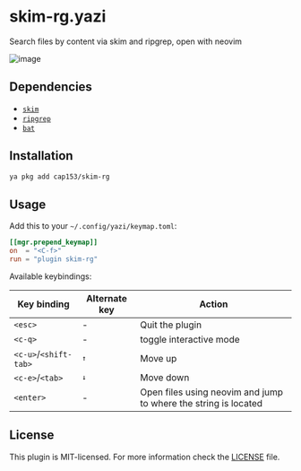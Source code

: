 # skim-rg.yazi

Search files by content via skim and ripgrep, open with neovim

![image](https://github.com/user-attachments/assets/675bf8d7-6ab1-4182-9402-14bdf45ece17)

## Dependencies

* [`skim`](https://github.com/skim-rs/skim)
* [`ripgrep`](https://github.com/BurntSushi/ripgrep)
* [`bat`](https://github.com/sharkdp/bat)

## Installation

```sh
ya pkg add cap153/skim-rg
```

## Usage

Add this to your `~/.config/yazi/keymap.toml`:

```toml
[[mgr.prepend_keymap]]
on  = "<C-f>"
run = "plugin skim-rg"
```

Available keybindings:

| Key binding           | Alternate key | Action                                                          |
|-----------------------|---------------|-----------------------------------------------------------------|
| `<esc>`               | -             | Quit the plugin                                                 |
| `<c-q>`               | -             | toggle interactive mode                                         |
| `<c-u>`/`<shift-tab>` | <kbd>↑</kbd>  | Move up                                                         |
| `<c-e>`/`<tab>`       | <kbd>↓</kbd>  | Move down                                                       |
| `<enter>`             | -             | Open files using neovim and jump to where the string is located |

## License

This plugin is MIT-licensed. For more information check the [LICENSE](LICENSE) file.
